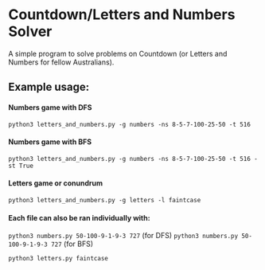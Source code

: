 # Countdown/Letters and Numbers Solver

A simple program to solve problems on Countdown (or Letters and Numbers for fellow Australians).

## Example usage:

#### Numbers game with DFS
`python3 letters_and_numbers.py -g numbers -ns 8-5-7-100-25-50 -t 516`
#### Numbers game with BFS
`python3 letters_and_numbers.py -g numbers -ns 8-5-7-100-25-50 -t 516 -st True`
#### Letters game or conundrum
`python3 letters_and_numbers.py -g letters -l faintcase`

#### Each file can also be ran individually with:
`python3 numbers.py 50-100-9-1-9-3 727` (for DFS)
`python3 numbers.py 50-100-9-1-9-3 727` (for BFS)

`python3 letters.py faintcase`

